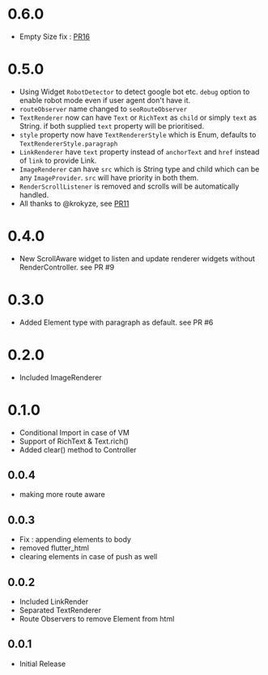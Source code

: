 # 0.6.0
* Empty Size fix : [PR16](https://github.com/iamSahdeep/seo_renderer/pull/16)

# 0.5.0
* Using Widget `RobotDetector` to detect google bot etc. `debug` option to enable robot mode even if user agent don't have it.
* `routeObserver` name changed to `seoRouteObserver`
* `TextRenderer` now can have `Text` or `RichText` as `child` or simply `text` as String. if both supplied `text` property will be prioritised.
* `style` property now have `TextRendererStyle` which is Enum, defaults to `TextRendererStyle.paragraph`
* `LinkRenderer` have `text` property instead of `anchorText` and `href` instead of `link` to provide Link.
* `ImageRenderer` can have `src` which is String type and child which can be any `ImageProvider`. `src` will have priority in both them.
* `RenderScrollListener` is removed and scrolls will be automatically handled.
* All thanks to @krokyze, see [PR11](https://github.com/iamSahdeep/seo_renderer/pull/11)

# 0.4.0
* New ScrollAware widget to listen and update renderer widgets without RenderController. see PR #9

# 0.3.0
* Added Element type with paragraph as default. see PR #6

# 0.2.0
* Included ImageRenderer

# 0.1.0

* Conditional Import in case of VM
* Support of RichText & Text.rich()
* Added clear() method to Controller

## 0.0.4

* making more route aware

## 0.0.3

* Fix : appending elements to body
* removed flutter_html
* clearing elements in case of push as well


## 0.0.2

* Included LinkRender
* Separated TextRenderer
* Route Observers to remove Element from html


## 0.0.1

* Initial Release
